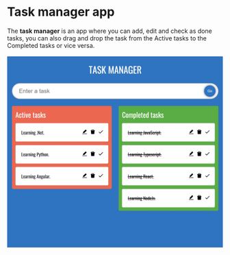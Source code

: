 # Task manager app

The <strong>task manager</strong> is an app where you can add, edit and check as done tasks, you can also drag and drop the task from the Active tasks to the Completed tasks or vice versa.
<br>
<br>
![](src/images/task.jpg)
